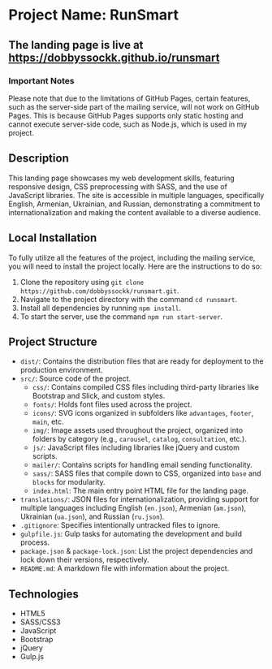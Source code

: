 # Project Name: RunSmart

## The landing page is live at https://dobbyssockk.github.io/runsmart

### Important Notes
Please note that due to the limitations of GitHub Pages, certain features, such as the server-side part of the mailing service, will not work on GitHub Pages. This is because GitHub Pages supports only static hosting and cannot execute server-side code, such as Node.js, which is used in my project.

## Description  
This landing page showcases my web development skills, featuring responsive design, CSS preprocessing with SASS, and the use of JavaScript libraries. The site is accessible in multiple languages, specifically English, Armenian, Ukrainian, and Russian, demonstrating a commitment to internationalization and making the content available to a diverse audience.

## Local Installation
To fully utilize all the features of the project, including the mailing service, you will need to install the project locally. Here are the instructions to do so:

1. Clone the repository using `git clone https://github.com/dobbyssockk/runsmart.git`.
2. Navigate to the project directory with the command `cd runsmart`.
3. Install all dependencies by running `npm install`.
4. To start the server, use the command `npm run start-server`.

## Project Structure  
- `dist/`: Contains the distribution files that are ready for deployment to the production environment.
- `src/`: Source code of the project.
  - `css/`: Contains compiled CSS files including third-party libraries like Bootstrap and Slick, and custom styles.
  - `fonts/`: Holds font files used across the project.
  - `icons/`: SVG icons organized in subfolders like `advantages`, `footer`, `main`, etc.
  - `img/`: Image assets used throughout the project, organized into folders by category (e.g., `carousel`, `catalog`, `consultation`, etc.).
  - `js/`: JavaScript files including libraries like jQuery and custom scripts.
  - `mailer/`: Contains scripts for handling email sending functionality.
  - `sass/`: SASS files that compile down to CSS, organized into `base` and `blocks` for modularity.
  - `index.html`: The main entry point HTML file for the landing page.
- `translations/`: JSON files for internationalization, providing support for multiple languages including English (`en.json`), Armenian (`am.json`), Ukrainian (`ua.json`), and Russian (`ru.json`).
- `.gitignore`: Specifies intentionally untracked files to ignore.
- `gulpfile.js`: Gulp tasks for automating the development and build process.
- `package.json` & `package-lock.json`: List the project dependencies and lock down their versions, respectively.
- `README.md`: A markdown file with information about the project.

## Technologies  
- HTML5
- SASS/CSS3
- JavaScript
- Bootstrap
- jQuery
- Gulp.js
